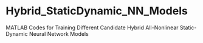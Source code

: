 # Hybrid_StaticDynamic_NN_Models
MATLAB Codes for Training Different Candidate Hybrid All-Nonlinear Static-Dynamic Neural Network Models
